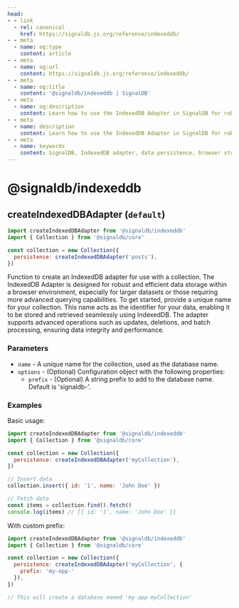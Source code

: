 ```yaml
---
head:
- - link
  - rel: canonical
    href: https://signaldb.js.org/reference/indexeddb/
- - meta
  - name: og:type
    content: article
- - meta
  - name: og:url
    content: https://signaldb.js.org/reference/indexeddb/
- - meta
  - name: og:title
    content: '@signaldb/indexeddb | SignalDB'
- - meta
  - name: og:description
    content: Learn how to use the IndexedDB Adapter in SignalDB for robust and efficient browser data storage.
- - meta
  - name: description
    content: Learn how to use the IndexedDB Adapter in SignalDB for robust and efficient browser data storage.
- - meta
  - name: keywords
    content: SignalDB, IndexedDB adapter, data persistence, browser storage, JavaScript, TypeScript, data management, IndexedDB, collection setup, SignalDB adapters
---
```

# @signaldb/indexeddb

## createIndexedDBAdapter (`default`)

```js
import createIndexedDBAdapter from '@signaldb/indexeddb'
import { Collection } from '@signaldb/core'

const collection = new Collection({
  persistence: createIndexedDBAdapter('posts'),
})
```

Function to create an IndexedDB adapter for use with a collection.
The IndexedDB Adapter is designed for robust and efficient data storage within a browser environment, especially for larger datasets or those requiring more advanced querying capabilities. To get started, provide a unique name for your collection. This name acts as the identifier for your data, enabling it to be stored and retrieved seamlessly using IndexedDB. The adapter supports advanced operations such as updates, deletions, and batch processing, ensuring data integrity and performance.

### Parameters

- `name` - A unique name for the collection, used as the database name.
- `options` - (Optional) Configuration object with the following properties:
  - `prefix` - (Optional) A string prefix to add to the database name. Default is 'signaldb-'.

### Examples

Basic usage:

```js
import createIndexedDBAdapter from '@signaldb/indexeddb'
import { Collection } from '@signaldb/core'

const collection = new Collection({
  persistence: createIndexedDBAdapter('myCollection'),
})

// Insert data
collection.insert({ id: '1', name: 'John Doe' })

// Fetch data
const items = collection.find().fetch()
console.log(items) // [{ id: '1', name: 'John Doe' }]
```

With custom prefix:

```js
import createIndexedDBAdapter from '@signaldb/indexeddb'
import { Collection } from '@signaldb/core'

const collection = new Collection({
  persistence: createIndexedDBAdapter('myCollection', {
    prefix: 'my-app-'
  }),
})

// This will create a database named 'my-app-myCollection'
```

